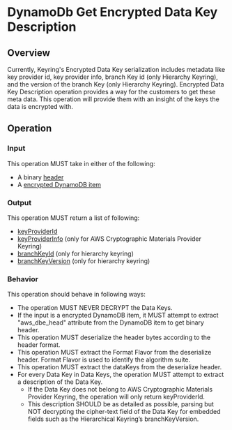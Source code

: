 [//]: # "Copyright Amazon.com Inc. or its affiliates. All Rights Reserved."
[//]: # "SPDX-License-Identifier: CC-BY-SA-4.0"

# DynamoDb Get Encrypted Data Key Description

## Overview

Currently, Keyring's Encrypted Data Key serialization includes metadata like key provider id, key provider info, branch Key id (only Hierarchy Keyring), and the version of the branch Key (only Hierarchy Keyring). Encrypted Data Key Description operation provides a way for the customers to get these meta data. This operation will provide them with an insight of the keys the data is encrypted with. 

## Operation

### Input

This operation MUST take in either of the following:
- A binary [header](https://github.com/aws/aws-database-encryption-sdk-dynamodb/blob/main/specification/structured-encryption/header.md)
- A [encrypted DynamoDB item](https://github.com/aws/aws-database-encryption-sdk-dynamodb/blob/ff9f08a355a20c81540e4ca652e09aaeffe90c4b/specification/dynamodb-encryption-client/encrypt-item.md#encrypted-dynamodb-item)

### Output

This operation MUST return a list of following:

- [keyProviderId](https://github.com/aws/aws-database-encryption-sdk-dynamodb/blob/main/specification/structured-encryption/header.md#key-provider-id)
- [keyProviderInfo](https://github.com/aws/aws-database-encryption-sdk-dynamodb/blob/main/specification/structured-encryption/header.md#key-provider-information) (only for AWS Cryptographic Materials Provider Keyring)
- [branchKeyId](https://github.com/aws/aws-database-encryption-sdk-dynamodb/blob/main/specification/structured-encryption/header.md#key-provider-information) (only for hierarchy keyring)
- [branchKeyVersion](https://github.com/aws/aws-database-encryption-sdk-dynamodb/blob/main/specification/structured-encryption/header.md#key-provider-information) (only for hierarchy keyring)

### Behavior

This operation should behave in following ways:

- The operation MUST NEVER DECRYPT the Data Keys.
- If the input is a encrypted DynamoDB item, it MUST attempt to extract "aws_dbe_head" attribute from the DynamoDB item to get binary header. 
- This operation MUST deserialize the header bytes according to the header format.
- This operation MUST extract the Format Flavor from the deserialize header. Format Flavor is used to identify the algorithm suite. 
- This operation MUST extract the dataKeys from the deserialize header. 
- For every Data Key in Data Keys, the operation MUST attempt to extract a description of the Data Key.
    - If the Data Key does not belong to AWS Cryptographic Materials Provider Keyring, the operation will only return keyProviderId. 
    - This description SHOULD be as detailed as possible, parsing but NOT decrypting the cipher-text field of the Data Key for embedded fields such as the Hierarchical Keyring’s branchKeyVersion.


